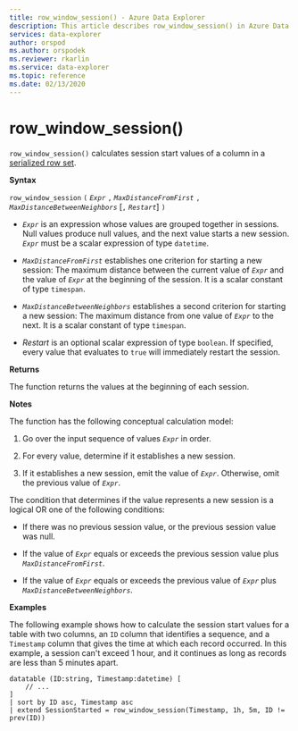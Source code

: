 ```yaml
---
title: row_window_session() - Azure Data Explorer
description: This article describes row_window_session() in Azure Data Explorer.
services: data-explorer
author: orspod
ms.author: orspodek
ms.reviewer: rkarlin
ms.service: data-explorer
ms.topic: reference
ms.date: 02/13/2020
---
```

# row_window_session()

`row_window_session()` calculates session start values of a column in a [serialized row set](./windowsfunctions.md#serialized-row-set).

**Syntax**

`row_window_session` `(` *`Expr`* `,` *`MaxDistanceFromFirst`* `,` *`MaxDistanceBetweenNeighbors`* [`,` *`Restart`*] `)`

* *`Expr`* is an expression whose values are grouped together in sessions.
  Null values produce null values, and the next value starts a new session.
  *`Expr`* must be a scalar expression of type `datetime`.

* *`MaxDistanceFromFirst`* establishes one criterion for starting a new session:
  The maximum distance between the current value of *`Expr`* and the value of
  *`Expr`* at the beginning of the session.
  It is a scalar constant of type `timespan`.

* *`MaxDistanceBetweenNeighbors`* establishes a second criterion for starting a new session:
  The maximum distance from one value of *`Expr`* to the next.
  It is a scalar constant of type `timespan`.

* *Restart* is an optional scalar expression of type `boolean`. If specified,
  every value that evaluates to `true` will immediately restart the session.

**Returns**

The function returns the values at the beginning of each session.

**Notes**

The function has the following conceptual calculation model:

1. Go over the input sequence of values *`Expr`* in order.

1. For every value, determine if it establishes a new session.

1. If it establishes a new session, emit the value of *`Expr`*. Otherwise, omit the previous value of *`Expr`*.

The condition that determines if the value represents a new session is
a logical OR one of the following conditions:

* If there was no previous session value, or the previous session value was null.

* If the value of *`Expr`* equals or exceeds the previous session value plus
  *`MaxDistanceFromFirst`*.

* If the value of *`Expr`* equals or exceeds the previous value of *`Expr`*
  plus *`MaxDistanceBetweenNeighbors`*.

**Examples**

The following example shows how to calculate the session start values for a table
with two columns, an `ID` column that identifies a sequence, and a `Timestamp`
column that gives the time at which each record occurred. In this example,
a session can't exceed 1 hour, and it continues as long as records are less than
5 minutes apart.

```kusto
datatable (ID:string, Timestamp:datetime) [
    // ...
]
| sort by ID asc, Timestamp asc
| extend SessionStarted = row_window_session(Timestamp, 1h, 5m, ID != prev(ID))
```